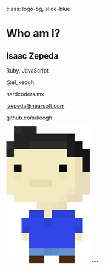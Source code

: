 class: logo-bg, slide-blue

# Who am I?

## Isaac Zepeda

Ruby, JavaScript

@el_keogh

hardcoders.mx

izepeda@nearsoft.com

github.com/keogh

<img src="assets/isaac.png" class="isaac">
---